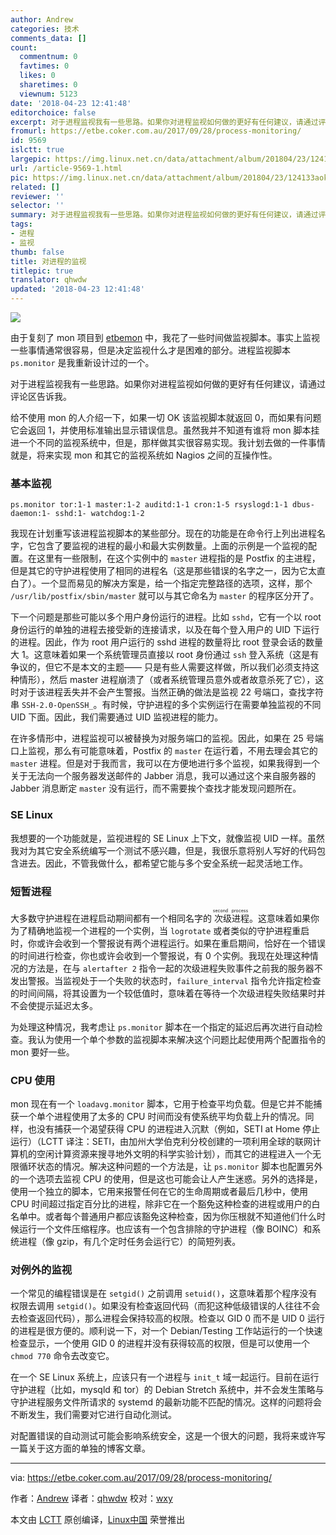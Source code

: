 ```yaml
---
author: Andrew
categories: 技术
comments_data: []
count:
  commentnum: 0
  favtimes: 0
  likes: 0
  sharetimes: 0
  viewnum: 5123
date: '2018-04-23 12:41:48'
editorchoice: false
excerpt: 对于进程监视我有一些思路。如果你对进程监视如何做的更好有任何建议，请通过评论区告诉我。
fromurl: https://etbe.coker.com.au/2017/09/28/process-monitoring/
id: 9569
islctt: true
largepic: https://img.linux.net.cn/data/attachment/album/201804/23/124133aokrocrc5y1fz5co.jpg
url: /article-9569-1.html
pic: https://img.linux.net.cn/data/attachment/album/201804/23/124133aokrocrc5y1fz5co.jpg.thumb.jpg
related: []
reviewer: ''
selector: ''
summary: 对于进程监视我有一些思路。如果你对进程监视如何做的更好有任何建议，请通过评论区告诉我。
tags:
- 进程
- 监视
thumb: false
title: 对进程的监视
titlepic: true
translator: qhwdw
updated: '2018-04-23 12:41:48'
---
```


![](/data/attachment/album/201804/23/124133aokrocrc5y1fz5co.jpg)


由于复刻了 mon 项目到 [etbemon](https://doc.coker.com.au/projects/etbe-mon/) 中，我花了一些时间做监视脚本。事实上监视一些事情通常很容易，但是决定监视什么才是困难的部分。进程监视脚本 `ps.monitor` 是我重新设计过的一个。


对于进程监视我有一些思路。如果你对进程监视如何做的更好有任何建议，请通过评论区告诉我。


给不使用 mon 的人介绍一下，如果一切 OK 该监视脚本就返回 0，而如果有问题它会返回 1，并使用标准输出显示错误信息。虽然我并不知道有谁将 mon 脚本挂进一个不同的监视系统中，但是，那样做其实很容易实现。我计划去做的一件事情就是，将来实现 mon 和其它的监视系统如 Nagios 之间的互操作性。


### 基本监视



```
ps.monitor tor:1-1 master:1-2 auditd:1-1 cron:1-5 rsyslogd:1-1 dbus-daemon:1- sshd:1- watchdog:1-2

```

我现在计划重写该进程监视脚本的某些部分。现在的功能是在命令行上列出进程名字，它包含了要监视的进程的最小和最大实例数量。上面的示例是一个监视的配置。在这里有一些限制，在这个实例中的 `master` 进程指的是 Postfix 的主进程，但是其它的守护进程使用了相同的进程名（这是那些错误的名字之一，因为它太直白了）。一个显而易见的解决方案是，给一个指定完整路径的选项，这样，那个 `/usr/lib/postfix/sbin/master` 就可以与其它命名为 `master` 的程序区分开了。


下一个问题是那些可能以多个用户身份运行的进程。比如 `sshd`，它有一个以 root 身份运行的单独的进程去接受新的连接请求，以及在每个登入用户的 UID 下运行的进程。因此，作为 root 用户运行的 sshd 进程的数量将比 root 登录会话的数量大 1。这意味着如果一个系统管理员直接以 root 身份通过 `ssh` 登入系统（这是有争议的，但它不是本文的主题—— 只是有些人需要这样做，所以我们必须支持这种情形），然后 master 进程崩溃了（或者系统管理员意外或者故意杀死了它），这时对于该进程丢失并不会产生警报。当然正确的做法是监视 22 号端口，查找字符串 `SSH-2.0-OpenSSH_`。有时候，守护进程的多个实例运行在需要单独监视的不同 UID 下面。因此，我们需要通过 UID 监视进程的能力。


在许多情形中，进程监视可以被替换为对服务端口的监视。因此，如果在 25 号端口上监视，那么有可能意味着，Postfix 的 `master` 在运行着，不用去理会其它的 `master` 进程。但是对于我而言，我可以在方便地进行多个监视，如果我得到一个关于无法向一个服务器发送邮件的 Jabber 消息，我可以通过这个来自服务器的 Jabber 消息断定 `master` 没有运行，而不需要挨个查找才能发现问题所在。


### SE Linux


我想要的一个功能就是，监视进程的 SE Linux 上下文，就像监视 UID 一样。虽然我对为其它安全系统编写一个测试不感兴趣，但是，我很乐意将别人写好的代码包含进去。因此，不管我做什么，都希望它能与多个安全系统一起灵活地工作。


### 短暂进程


大多数守护进程在进程启动期间都有一个相同名字的<ruby> 次级进程 <rt>  second process </rt></ruby>。这意味着如果你为了精确地监视一个进程的一个实例，当 `logrotate` 或者类似的守护进程重启时，你或许会收到一个警报说有两个进程运行。如果在重启期间，恰好在一个错误的时间进行检查，你也或许会收到一个警报说，有 0 个实例。我现在处理这种情况的方法是，在与 `alertafter 2` 指令一起的次级进程失败事件之前我的服务器不发出警报。当监视处于一个失败的状态时，`failure_interval` 指令允许指定检查的时间间隔，将其设置为一个较低值时，意味着在等待一个次级进程失败结果时并不会使提示延迟太多。


为处理这种情况，我考虑让 `ps.monitor` 脚本在一个指定的延迟后再次进行自动检查。我认为使用一个单个参数的监视脚本来解决这个问题比起使用两个配置指令的 mon 要好一些。


### CPU 使用


mon 现在有一个 `loadavg.monitor` 脚本，它用于检查平均负载。但是它并不能捕获一个单个进程使用了太多的 CPU 时间而没有使系统平均负载上升的情况。同样，也没有捕获一个渴望获得 CPU 的进程进入沉默（例如，SETI at Home 停止运行）（LCTT 译注：SETI，由加州大学伯克利分校创建的一项利用全球的联网计算机的空闲计算资源来搜寻地外文明的科学实验计划），而其它的进程进入一个无限循环状态的情况。解决这种问题的一个方法是，让 `ps.monitor` 脚本也配置另外的一个选项去监视 CPU 的使用，但是这也可能会让人产生迷惑。另外的选择是，使用一个独立的脚本，它用来报警任何在它的生命周期或者最后几秒中，使用 CPU 时间超过指定百分比的进程，除非它在一个豁免这种检查的进程或用户的白名单中。或者每个普通用户都应该豁免这种检查，因为你压根就不知道他们什么时候运行一个文件压缩程序。也应该有一个包含排除的守护进程（像 BOINC）和系统进程（像 gzip，有几个定时任务会运行它）的简短列表。


### 对例外的监视


一个常见的编程错误是在 `setgid()` 之前调用 `setuid()`，这意味着那个程序没有权限去调用 `setgid()`。如果没有检查返回代码（而犯这种低级错误的人往往不会去检查返回代码），那么进程会保持较高的权限。检查以 GID 0 而不是 UID 0 运行的进程是很方便的。顺利说一下，对一个 Debian/Testing 工作站运行的一个快速检查显示，一个使用 GID 0 的进程并没有获得较高的权限，但是可以使用一个 `chmod 770` 命令去改变它。


在一个 SE Linux 系统上，应该只有一个进程与 `init_t` 域一起运行。目前在运行守护进程（比如，mysqld 和 tor）的 Debian Stretch 系统中，并不会发生策略与守护进程服务文件所请求的 systemd 的最新功能不匹配的情况。这样的问题将会不断发生，我们需要对它进行自动化测试。


对配置错误的自动测试可能会影响系统安全，这是一个很大的问题，我将来或许写一篇关于这方面的单独的博客文章。




---


via: <https://etbe.coker.com.au/2017/09/28/process-monitoring/>


作者：[Andrew](https://etbe.coker.com.au) 译者：[qhwdw](https://github.com/qhwdw) 校对：[wxy](https://github.com/wxy)


本文由 [LCTT](https://github.com/LCTT/TranslateProject) 原创编译，[Linux中国](https://linux.cn/) 荣誉推出